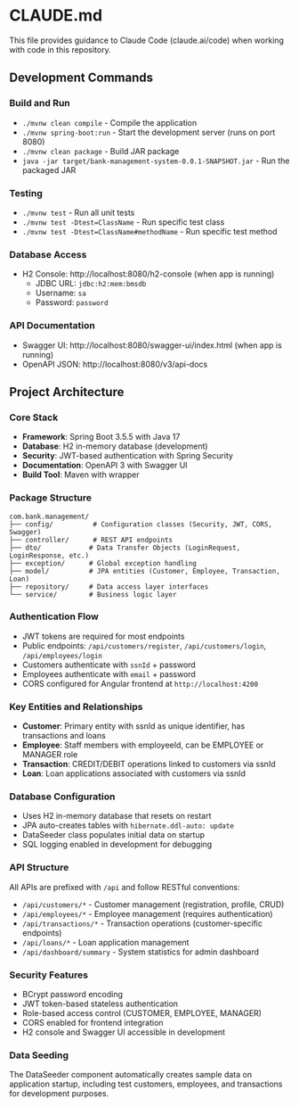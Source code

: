 # CLAUDE.md

This file provides guidance to Claude Code (claude.ai/code) when working with code in this repository.

## Development Commands

### Build and Run
- `./mvnw clean compile` - Compile the application
- `./mvnw spring-boot:run` - Start the development server (runs on port 8080)
- `./mvnw clean package` - Build JAR package
- `java -jar target/bank-management-system-0.0.1-SNAPSHOT.jar` - Run the packaged JAR

### Testing
- `./mvnw test` - Run all unit tests
- `./mvnw test -Dtest=ClassName` - Run specific test class
- `./mvnw test -Dtest=ClassName#methodName` - Run specific test method

### Database Access
- H2 Console: http://localhost:8080/h2-console (when app is running)
  - JDBC URL: `jdbc:h2:mem:bmsdb`
  - Username: `sa`
  - Password: `password`

### API Documentation
- Swagger UI: http://localhost:8080/swagger-ui/index.html (when app is running)
- OpenAPI JSON: http://localhost:8080/v3/api-docs

## Project Architecture

### Core Stack
- **Framework**: Spring Boot 3.5.5 with Java 17
- **Database**: H2 in-memory database (development)
- **Security**: JWT-based authentication with Spring Security
- **Documentation**: OpenAPI 3 with Swagger UI
- **Build Tool**: Maven with wrapper

### Package Structure
```
com.bank.management/
├── config/          # Configuration classes (Security, JWT, CORS, Swagger)
├── controller/      # REST API endpoints
├── dto/            # Data Transfer Objects (LoginRequest, LoginResponse, etc.)
├── exception/      # Global exception handling
├── model/          # JPA entities (Customer, Employee, Transaction, Loan)
├── repository/     # Data access layer interfaces
└── service/        # Business logic layer
```

### Authentication Flow
- JWT tokens are required for most endpoints
- Public endpoints: `/api/customers/register`, `/api/customers/login`, `/api/employees/login`
- Customers authenticate with `ssnId` + password
- Employees authenticate with `email` + password
- CORS configured for Angular frontend at `http://localhost:4200`

### Key Entities and Relationships
- **Customer**: Primary entity with ssnId as unique identifier, has transactions and loans
- **Employee**: Staff members with employeeId, can be EMPLOYEE or MANAGER role
- **Transaction**: CREDIT/DEBIT operations linked to customers via ssnId
- **Loan**: Loan applications associated with customers via ssnId

### Database Configuration
- Uses H2 in-memory database that resets on restart
- JPA auto-creates tables with `hibernate.ddl-auto: update`
- DataSeeder class populates initial data on startup
- SQL logging enabled in development for debugging

### API Structure
All APIs are prefixed with `/api` and follow RESTful conventions:
- `/api/customers/*` - Customer management (registration, profile, CRUD)
- `/api/employees/*` - Employee management (requires authentication)
- `/api/transactions/*` - Transaction operations (customer-specific endpoints)
- `/api/loans/*` - Loan application management
- `/api/dashboard/summary` - System statistics for admin dashboard

### Security Features
- BCrypt password encoding
- JWT token-based stateless authentication
- Role-based access control (CUSTOMER, EMPLOYEE, MANAGER)
- CORS enabled for frontend integration
- H2 console and Swagger UI accessible in development

### Data Seeding
The DataSeeder component automatically creates sample data on application startup, including test customers, employees, and transactions for development purposes.